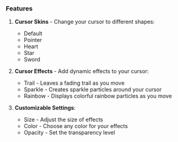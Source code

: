 
### Features
1. **Cursor Skins** - Change your cursor to different shapes:
   - Default
   - Pointer
   - Heart
   - Star
   - Sword

2. **Cursor Effects** - Add dynamic effects to your cursor:
   - Trail - Leaves a fading trail as you move
   - Sparkle - Creates sparkle particles around your cursor
   - Rainbow - Displays colorful rainbow particles as you move

3. **Customizable Settings**:
   - Size - Adjust the size of effects
   - Color - Choose any color for your effects
   - Opacity - Set the transparency level
